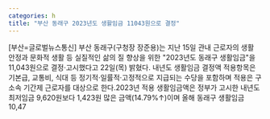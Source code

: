 ```yaml
---
categories: h
title: "부산 동래구 2023년도 생활임금 11043원으로 결정"
---
```

[부산=글로벌뉴스통신] 부산 동래구(구청장 장준용)는 지난 15일 관내 근로자의 생활 안정과 문화적 생활 등 실질적인 삶의 질 향상을 위한 "2023년도 동래구 생활임금"을 11,043원으로 결정·고시했다고 22일(목) 밝혔다.​ 내년도 생활임금 결정액 적용항목은 기본급, 교통비, 식대 등 정기적·일률적·고정적으로 지급되는 수당을 포함하며 적용은 구 소속 기간제 근로자를 대상으로 한다.2023년 적용 생활임금액은 정부가 고시한 내년도 최저임금 9,620원보다 1,423원 많은 금액(14.79%↑)이며 올해 동래구 생활임금 10,47